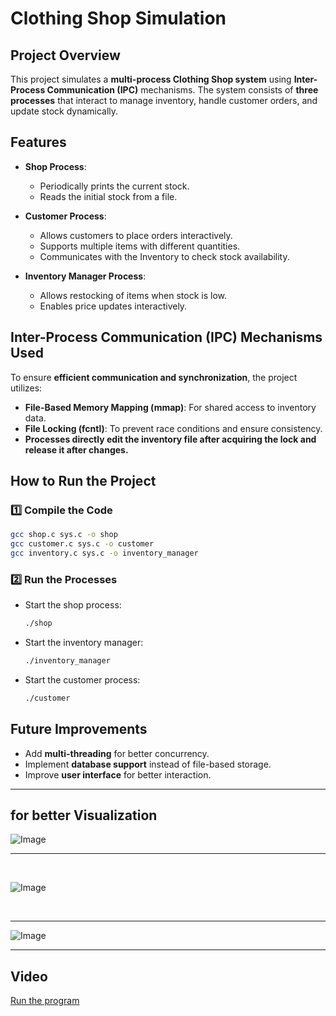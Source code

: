 # Clothing Shop Simulation

##  Project Overview  
This project simulates a **multi-process Clothing Shop system** using **Inter-Process Communication (IPC)** mechanisms. The system consists of **three processes** that interact to manage inventory, handle customer orders, and update stock dynamically.  

## Features  
- **Shop Process**:   
  - Periodically prints the current stock.  
  - Reads the initial stock from a file.  
    
- **Customer Process**:  
  - Allows customers to place orders interactively.  
  - Supports multiple items with different quantities.  
  - Communicates with the Inventory to check stock availability.  
    
- **Inventory Manager Process**:  
  - Allows restocking of items when stock is low.  
  - Enables price updates interactively.    

## **Inter-Process Communication (IPC) Mechanisms Used**  
To ensure **efficient communication and synchronization**, the project utilizes:  
- **File-Based Memory Mapping (mmap)**: For shared access to inventory data.  
- **File Locking (fcntl)**: To prevent race conditions and ensure consistency.  
- **Processes directly edit the inventory file after acquiring the lock and release it after changes.**  


##  **How to Run the Project**  

### **1️⃣ Compile the Code**  
```bash
gcc shop.c sys.c -o shop 
gcc customer.c sys.c -o customer 
gcc inventory.c sys.c -o inventory_manager 
```

### **2️⃣ Run the Processes**  
- Start the shop process:  
  ```bash
  ./shop
  ```
- Start the inventory manager:  
  ```bash
  ./inventory_manager
  ```
- Start the customer process:  
  ```bash
  ./customer
  ```


##  **Future Improvements**  
- Add **multi-threading** for better concurrency.  
- Implement **database support** instead of file-based storage.  
- Improve **user interface** for better interaction.  

---

## for better Visualization

![Image](https://github.com/user-attachments/assets/ae2b1b17-a3f1-4a98-9d6b-92dd17304b53)

---
<br>

![Image](https://github.com/user-attachments/assets/c9d76890-820f-4c97-9723-30126226740b)

<br>

---
![Image](https://github.com/user-attachments/assets/1954c0c0-a9d7-43da-af4e-dd671d4dc98e) 

---
## Video 
[Run the program](https://drive.google.com/file/d/1eomR57R25Om9eOp9IJu5Y1FKwOG-kn8k/view?usp=sharing)

